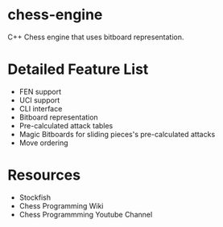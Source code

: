 chess-engine
===
C++ Chess engine that uses bitboard representation.

Detailed Feature List
===
- FEN support
- UCI support
- CLI interface
- Bitboard representation
- Pre-calculated attack tables
- Magic Bitboards for sliding pieces's pre-calculated attacks
- Move ordering

Resources
===
- Stockfish
- Chess Programming Wiki
- Chess Programmming Youtube Channel
